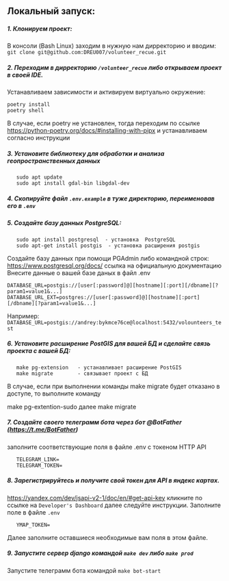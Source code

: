 ## Локальный запуск:
##### 1. Клонируем проект:
   В консоли (Bash Linux) заходим в нужную нам дирректорию и вводим:
   ```git clone git@github.com:DREU007/volunteer_recue.git```

##### 2. Переходим в дирректорию `/volunteer_recue` либо открываем проект в своей IDE.
   Устанавливаем зависимости и активируем виртуально окружение:
   ```
   poetry install
   poetry shell 
   ```
   
   В случае, если poetry не установлен, тогда переходим по ссылке 
   https://python-poetry.org/docs/#installing-with-pipx
   и устанавливаем согласно инструкции
   
##### 3. Установите библиотеку для обработки и анализа геопространственных данных 
```
   sudo apt update
   sudo apt install gdal-bin libgdal-dev
```
##### 4. Скопируйте файл `.env.example` в туже директорию, переименовав его в `.env`

##### 5. Создайте базу данных PostgreSQL:
```
   sudo apt install postgresql  - установка  PostgreSQL
   sudo apt-get install postgis  - установка расширения postgis
```   
   Создайте базу данных при помощи PGAdmin либо командной строк:
   https://www.postgresql.org/docs/   ссылка на официальную документацию
   Внесите данные о вашей базе даных в файл .env
   ```
   DATABASE_URL=postgis://[user[:password]@][hostname][:port][/dbname][?param1=value1&...]
   DATABASE_URL_EXT=postgres://[user[:password]@][hostname][:port][/dbname][?param1=value1&...]
   ```
   Например: `DATABASE_URL=postgis://andrey:bykmce76ce@localhost:5432/volounteers_test`
   
##### 6. Установите расширение PostGIS для вашей БД и сделайте связь проекта с вашей БД:
```
   make pg-extension   - устанавливает расширение PostGIS
   make migrate        - связывает проект с БД
   ```
   В случае, если при выполнении команды make migrate будет отказано в доступе, то выполните команду 

   make pg-extention-sudo     далее
   make migrate
   
##### 7. Создайте своего телеграмм бота через бот @BotFather (https://t.me/BotFather)
   заполните соответствующие поля в файле .env с токеном HTTP API
```
   TELEGRAM_LINK=
   TELEGRAM_TOKEN=  
 ```  
##### 8. Зарегистрируйтесь и получите свой токен для API в яндекс картах.
   https://yandex.com/dev/jsapi-v2-1/doc/en/#get-api-key кликните по ссылке на  `Developer's Dashboard`
   далее следуйте инструкции.
   Заполните поле в файле  `.env`
```
   YMAP_TOKEN=
```
   Далее заполните оставшиеся необходимые вам поля в этом файле.
   
##### 9. Запустите сервер django командой `make dev` либо `make prod`
   Запустите телеграмм бота командой `make bot-start`